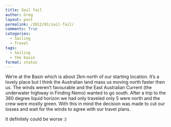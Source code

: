 ```yaml
---
title: Sail fail
author: Greg
layout: post
permalink: /2012/01/sail-fail/
comments: True
categories:
  - Sailing
  - Travel
tags:
  - Sailing
  - the basin
format: status
---
```

We&#8217;re at the Basin which is about 2km north of our starting location. It&#8217;s a lovely place but I think the Australian land mass us moving north faster then us. The winds weren&#8217;t favourable and the East Australian Current (the underwater highway in Finding Nemo) wanted to go south. After a trip to the 360 degree liquid horizon we had only traveled only 5 were north and the crew were mostly green. With this in mind the decision was made to cut our losses and wait for the winds to agree with our travel plans.

It definitely could be worse :)